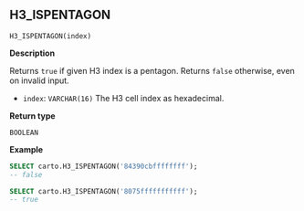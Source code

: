 ## H3_ISPENTAGON

```sql:signature
H3_ISPENTAGON(index)
```

**Description**

Returns `true` if given H3 index is a pentagon. Returns `false` otherwise, even on invalid input.

* `index`: `VARCHAR(16)` The H3 cell index as hexadecimal.

**Return type**

`BOOLEAN`

**Example**

```sql
SELECT carto.H3_ISPENTAGON('84390cbffffffff');
-- false
```

```sql
SELECT carto.H3_ISPENTAGON('8075fffffffffff');
-- true
```
